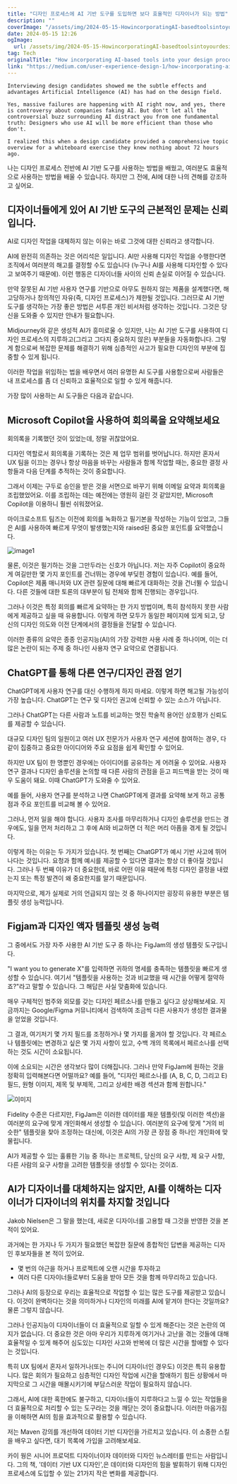 ```yaml
---
title: "디자인 프로세스에 AI 기반 도구를 도입하면 보다 효율적인 디자이너가 되는 방법"
description: ""
coverImage: "/assets/img/2024-05-15-HowincorporatingAI-basedtoolsintoyourdesignprocessmakesyouamoreefficientdesigner_0.png"
date: 2024-05-15 12:26
ogImage: 
  url: /assets/img/2024-05-15-HowincorporatingAI-basedtoolsintoyourdesignprocessmakesyouamoreefficientdesigner_0.png
tag: Tech
originalTitle: "How incorporating AI-based tools into your design process makes you a more efficient designer"
link: "https://medium.com/user-experience-design-1/how-incorporating-ai-based-tools-into-your-design-process-makes-you-a-more-efficient-designer-b70680b858a3"
---
```



```
Interviewing design candidates showed me the subtle effects and advantages Artificial Intelligence (AI) has had on the design field.

Yes, massive failures are happening with AI right now, and yes, there is controversy about companies faking AI. But don't let all the controversial buzz surrounding AI distract you from one fundamental truth: Designers who use AI will be more efficient than those who don't.

I realized this when a design candidate provided a comprehensive topic overview for a whiteboard exercise they knew nothing about 72 hours ago.
```



나는 디자인 프로세스 전반에 AI 기반 도구를 사용하는 방법을 배웠고, 여러분도 효율적으로 사용하는 방법을 배울 수 있습니다. 하지만 그 전에, AI에 대한 나의 견해를 강조하고 싶어요.

## 디자이너들에게 있어 AI 기반 도구의 근본적인 문제는 신뢰입니다.

AI로 디자인 작업을 대체하지 않는 이유는 바로 그것에 대한 신뢰라고 생각합니다.

AI에 완전히 의존하는 것은 어리석은 일입니다. AI만 사용해 디자인 작업을 수행한다면 조직에서 여러분의 해고를 결정할 수도 있습니다 (누구나 AI를 사용해 디자인할 수 있다고 보여주기 때문에). 이런 행동은 디자이너들 사이의 신뢰 손실로 이어질 수 있습니다.



만약 잘못된 AI 기반 사용자 연구를 기반으로 아무도 원하지 않는 제품을 설계했다면, 해고당하거나 창의적인 자유(즉, 디자인 프로세스)가 제한될 것입니다. 그러므로 AI 기반 도구를 생각하는 가장 좋은 방법은 서투른 개인 비서처럼 생각하는 것입니다. 그것은 당신을 도와줄 수 있지만 안내가 필요합니다.

Midjourney와 같은 생성적 AI가 흥미로울 수 있지만, 나는 AI 기반 도구를 사용하여 디자인 프로세스의 지루하고(그리고 그다지 중요하지 않은) 부분들을 자동화합니다. 그렇게 함으로써 복잡한 문제를 해결하기 위해 심층적인 사고가 필요한 디자인의 부분에 집중할 수 있게 됩니다.

이러한 작업을 위임하는 법을 배우면서 여러 유명한 AI 도구를 사용함으로써 사람들은 내 프로세스를 좀 더 신뢰하고 효율적으로 일할 수 있게 해줍니다.

가장 많이 사용하는 AI 도구들은 다음과 같습니다.



## Microsoft Copilot을 사용하여 회의록을 요약해보세요

회의록을 기록했던 것이 있었는데, 정말 귀찮았어요.

디자인 역할로서 회의록을 기록하는 것은 제 업무 범위를 벗어납니다. 하지만 혼자서 UX 팀을 이끄는 경우나 항상 마음을 바꾸는 사람들과 함께 작업할 때는, 중요한 결정 사항들과 다음 단계를 추적하는 것이 중요합니다.

그래서 이제는 구두로 승인을 받은 것을 서면으로 바꾸기 위해 이메일 요약과 회의록을 조립했었어요. 이를 조립하는 데는 예전에는 영원히 걸린 것 같았지만, Microsoft Copilot을 이용하니 훨씬 쉬워졌어요.



마이크로소프트 팀즈는 이전에 회의를 녹화하고 필기본을 작성하는 기능이 있었고, 그들은 AI를 사용하여 빠르게 무엇이 발생했는지와 raised된 중요한 포인트를 요약했습니다.

![image1](/assets/img/2024-05-15-HowincorporatingAI-basedtoolsintoyourdesignprocessmakesyouamoreefficientdesigner_1.png)

물론, 이것은 필기하는 것을 그만두라는 신호가 아닙니다. 저는 자주 Copilot이 중요하게 여길만한 몇 가지 포인트를 건너뛰는 경우에 부딪힌 경험이 있습니다. 예를 들어, Copilot은 제품 매니저와 UX 관련 질문에 대해 빠르게 대화하는 것을 건너뛸 수 있습니다. 다른 것들에 대한 토론의 대부분이 팀 전체와 함께 진행되는 경우입니다.

그러나 이것은 특정 회의를 빠르게 요약하는 한 가지 방법이며, 특히 참석하지 못한 사람에게 제공하고 싶을 때 유용합니다. 이렇게 하면 모두가 동일한 페이지에 있게 되고, 당신의 디자인 의도와 이전 단계에서의 결정들을 전달할 수 있습니다.



이러한 종류의 요약은 종종 인공지능(AI)의 가장 강력한 사용 사례 중 하나이며, 이는 더 많은 논란이 되는 주제 중 하나인 사용자 연구 요약으로 연결됩니다.

## ChatGPT를 통해 다른 연구/디자인 관점 얻기

ChatGPT에게 사용자 연구를 대신 수행하게 하지 마세요. 이렇게 하면 해고될 가능성이 가장 높습니다. ChatGPT는 연구 및 디자인 권고에 신뢰할 수 있는 소스가 아닙니다.

그러나 ChatGPT는 다른 사람과 노트를 비교하는 멋진 학술적 용어인 상호평가 신뢰도를 제공할 수 있습니다.



대규모 디자인 팀의 일원이고 여러 UX 전문가가 사용자 연구 세션에 참여하는 경우, 다같이 집중하고 중요한 아이디어와 주요 요점을 쉽게 확인할 수 있어요.

하지만 UX 팀이 한 명뿐인 경우에는 아이디어를 공유하는 게 어려울 수 있어요. 사용자 연구 결과나 디자인 솔루션을 논의할 때 다른 사람의 관점을 듣고 피드백을 받는 것이 매우 도움이 돼요. 이때 ChatGPT가 도와줄 수 있어요.

예를 들어, 사용자 연구를 분석하고 나면 ChatGPT에게 결과를 요약해 보게 하고 공통점과 주요 포인트를 비교해 볼 수 있어요.



그러나, 먼저 일을 해야 합니다. 사용자 조사를 마무리하거나 디자인 솔루션을 만드는 경우에도, 일을 먼저 처리하고 그 후에 AI와 비교하면 더 적은 머리 아픔을 겪게 될 것입니다.

이렇게 하는 이유는 두 가지가 있습니다. 첫 번째는 ChatGPT가 예시 기반 사고에 뛰어나다는 것입니다. 요청과 함께 예시를 제공할 수 있다면 결과는 항상 더 좋아질 것입니다. 그러나 두 번째 이유가 더 중요한데, 바로 어떤 이유 때문에 특정 디자인 결정을 내렸는지 또는 특정 발견이 왜 중요한지를 알기 때문입니다.

마지막으로, 제가 실제로 거의 언급되지 않는 것 중 하나이지만 굉장히 유용한 부분은 템플릿 생성 능력입니다.

## Figjam과 디자인 액자 템플릿 생성 능력



그 중에서도 가장 자주 사용한 AI 기반 도구 중 하나는 FigJam의 생성 템플릿 도구입니다.

"I want you to generate X"를 입력하면 귀하의 명세를 충족하는 템플릿을 빠르게 생성할 수 있습니다. 여기서 "템플릿을 사용하는 것과 비교했을 때 시간을 어떻게 절약하죠?"라고 말할 수 있습니다. 그 해답은 사실 맞춤화에 있습니다.

매우 구체적인 범주와 외모를 갖는 디자인 페르소나를 만들고 싶다고 상상해보세요. 지금까지는 Google/Figma 커뮤니티에서 검색하여 조금씩 다른 사용자가 생성한 결과물을 얻었을 것입니다.



그 결과, 여기저기 몇 가지 필드를 조정하거나 몇 가지를 옮겨야 할 것입니다. 각 페르소나 템플릿에는 변경하고 싶은 몇 가지 사항이 있고, 수백 개의 목록에서 페르소나를 선택하는 것도 시간이 소요됩니다.

이에 소요되는 시간은 생각보다 많이 더해집니다. 그러나 만약 FigJam에 원하는 것을 정확히 입력해본다면 어떨까요? 예를 들어, "디자인 페르소나를 (A, B, C, D, 그리고 E) 필드, 원형 이미지, 제목 및 부제목, 그리고 상세한 배경 섹션과 함께 원합니다."

![이미지](/assets/img/2024-05-15-HowincorporatingAI-basedtoolsintoyourdesignprocessmakesyouamoreefficientdesigner_4.png)

Fidelity 수준은 다르지만, FigJam은 이러한 데이터를 채운 템플릿(및 이러한 섹션)을 여러분의 요구에 맞게 개인화해서 생성할 수 있습니다. 여러분의 요구에 맞게 "거의 비슷한" 템플릿을 찾아 조정하는 대신에, 이것은 AI의 가장 큰 장점 중 하나인 개인화에 맞물립니다.



AI가 제공할 수 있는 훌륭한 기능 중 하나는 프로젝트, 당신의 요구 사항, 제 요구 사항, 다른 사람의 요구 사항을 고려한 템플릿을 생성할 수 있다는 것이죠.

## AI가 디자이너를 대체하지는 않지만, AI를 이해하는 디자이너가 디자이너의 위치를 차지할 것입니다

Jakob Nielsen은 그 말을 했는데, 새로운 디자이너를 고용할 때 그것을 반영한 것을 본 적이 있어요.

과거에는 한 가지나 두 가지가 필요했던 복잡한 질문에 종합적인 답변을 제공하는 디자인 후보자들을 본 적이 있어요.



- 몇 번의 야근을 하거나 프로젝트에 오랜 시간을 투자하고
- 여러 다른 디자이너들로부터 도움을 받아 모든 것을 함께 마무리하고 있습니다.

그러나 AI의 등장으로 우리는 효율적으로 작업할 수 있는 많은 도구를 제공받고 있습니다. 이것이 완벽하다는 것을 의미하거나 디자인의 미래를 AI에 맡겨야 한다는 것일까요? 물론 그렇지 않습니다.

그러나 인공지능이 디자이너들이 더 효율적으로 일할 수 있게 해준다는 것은 논란의 여지가 없습니다. 더 중요한 것은 아마 우리가 지루하게 여기거나 고난을 겪는 것들에 대해 효율적일 수 있게 해주어 심도있는 디자인 사고와 반복에 더 많은 시간을 할애할 수 있다는 것입니다.

특히 UX 팀에서 혼자서 일하거나(또는 주니어 디자이너인 경우도) 이것은 특히 유용합니다. 많은 회의가 필요하고 심층적인 디자인 작업에 시간을 할애하기 힘든 상황에서 마지막으로 그 시간을 매몰시키기에 부담스러운 작업이 필요하지 않습니다.



그래서, AI에 대한 혹한에도 불구하고, 디자이너들이 지루하다고 느낄 수 있는 작업들을 더 효율적으로 처리할 수 있는 도구라는 것을 깨닫는 것이 중요합니다. 이러한 마음가짐을 이해하면 AI의 힘을 효과적으로 활용할 수 있습니다.

저는 Maven 강의를 개선하여 데이터 기반 디자인을 가르치고 있습니다. 이 소중한 스킬을 배우고 싶다면, 대기 목록에 가입을 고려해보세요.

카이 웡은 시니어 프로덕트 디자이너이자 데이터와 디자인 뉴스레터를 만드는 사람입니다. 그의 책, '데이터 기반 UX 디자인',은 데이터와 디자인의 힘을 발휘하기 위해 디자인 프로세스에 도입할 수 있는 21가지 작은 변화를 제공합니다.